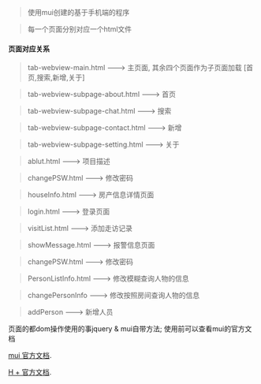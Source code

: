 

>使用mui创建的基于手机端的程序

> 每一个页面分别对应一个html文件

#### 页面对应关系

> tab-webview-main.html ---> 主页面, 其余四个页面作为子页面加载 [首页,搜索,新增,关于]

> tab-webview-subpage-about.html    ---> 首页

> tab-webview-subpage-chat.html     ---> 搜索

> tab-webview-subpage-contact.html  ---> 新增

> tab-webview-subpage-setting.html  ---> 关于

> ablut.html  ---> 项目描述

> changePSW.html  ---> 修改密码

> houseInfo.html  ---> 房产信息详情页面

> login.html  ---> 登录页面
 
> visitList.html  --->  添加走访记录
 
>showMessage.html   ---> 报警信息页面

> changePSW.html  ---> 修改密码 
 
> PersonListInfo.html  ---> 修改模糊查询人物的信息

> changePersonInfo  ---> 修改按照房间查询人物的信息 
 
> addPerson  ---> 新增人员
 
 页面的都dom操作使用的事jquery & mui自带方法;
 使用前可以查看mui的官方文档

[mui 官方文档](http://dev.dcloud.net.cn/mui/ui/). 

[H + 官方文档](http://ask.dcloud.net.cn/docs/). 